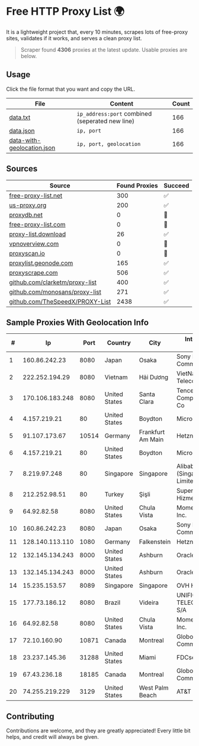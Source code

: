 
# Free HTTP Proxy List 🌍

It is a lightweight project that, every 10 minutes, scrapes lots of free-proxy sites, validates if it works, and serves a clean proxy list.


> Scraper found **4306** proxies at the latest update. Usable proxies are below.

## Usage

Click the file format that you want and copy the URL.


|File|Content|Count|
|----|-------|-----|
|[data.txt](https://raw.githubusercontent.com/themiralay/Proxy-List-World/master/data.txt)|`ip_address:port` combined (seperated new line)|166|
|[data.json](https://raw.githubusercontent.com/themiralay/Proxy-List-World/master/data.json)|`ip, port`|166|
|[data-with-geolocation.json](https://raw.githubusercontent.com/themiralay/Proxy-List-World/master/data-with-geolocation.json)|`ip, port, geolocation`|166|

## Sources

|Source|Found Proxies|Succeed|
|------|-------------|-------|
|[free-proxy-list.net](https://free-proxy-list.net)|300|✅|
|[us-proxy.org](https://www.us-proxy.org)|200|✅|
|[proxydb.net](http://proxydb.net)|0|🚫|
|[free-proxy-list.com](https://free-proxy-list.com/?page=&port=&type%5B%5D=http&type%5B%5D=https&up_time=0&search=Search)|0|🚫|
|[proxy-list.download](https://www.proxy-list.download/HTTP)|26|✅|
|[vpnoverview.com](https://vpnoverview.com/privacy/anonymous-browsing/free-proxy-servers)|0|🚫|
|[proxyscan.io](https://www.proxyscan.io)|0|🚫|
|[proxylist.geonode.com](https://proxylist.geonode.com/api/proxy-list?limit=300&page=1&sort_by=lastChecked&sort_type=desc&protocols=http,https)|165|✅|
|[proxyscrape.com](https://api.proxyscrape.com/v2/?request=displayproxies&protocol=http&timeout=10000&country=all&ssl=all&anonymity=all)|506|✅|
|[github.com/clarketm/proxy-list](https://raw.githubusercontent.com/clarketm/proxy-list/master/proxy-list-raw.txt)|400|✅|
|[github.com/monosans/proxy-list](https://raw.githubusercontent.com/monosans/proxy-list/main/proxies/http.txt)|271|✅|
|[github.com/TheSpeedX/PROXY-List](https://raw.githubusercontent.com/TheSpeedX/PROXY-List/master/http.txt)|2438|✅|


## Sample Proxies With Geolocation Info

|#|Ip|Port|Country|City|Internet Service Provider|
|-|--|----|-------|----|-------------------------|
|1|160.86.242.23|8080|Japan|Osaka|Sony Network Communications Inc|
|2|222.252.194.29|8080|Vietnam|Hải Dương|VietNam Post and Telecom Corporation|
|3|170.106.183.248|8080|United States|Santa Clara|Tencent Cloud Computing (Beijing) Co|
|4|4.157.219.21|80|United States|Boydton|Microsoft Corporation|
|5|91.107.173.67|10514|Germany|Frankfurt Am Main|Hetzner Online AG|
|6|4.157.219.21|80|United States|Boydton|Microsoft Corporation|
|7|8.219.97.248|80|Singapore|Singapore|Alibaba Cloud (Singapore) Private Limited|
|8|212.252.98.51|80|Turkey|Şişli|Superonline Iletisim Hizmetleri A.S.|
|9|64.92.82.58|8080|United States|Chula Vista|Momentum Telecom, Inc.|
|10|160.86.242.23|8080|Japan|Osaka|Sony Network Communications Inc|
|11|128.140.113.110|1080|Germany|Falkenstein|Hetzner Online GmbH|
|12|132.145.134.243|8000|United States|Ashburn|Oracle Corporation|
|13|132.145.134.243|8000|United States|Ashburn|Oracle Corporation|
|14|15.235.153.57|8089|Singapore|Singapore|OVH Hosting|
|15|177.73.186.12|8080|Brazil|Videira|UNIFIQUE TELECOMUNICACOES S/A|
|16|64.92.82.58|8080|United States|Chula Vista|Momentum Telecom, Inc.|
|17|72.10.160.90|10871|Canada|Montreal|GloboTech Communications|
|18|23.237.145.36|31288|United States|Miami|FDCservers.net|
|19|67.43.236.18|18185|Canada|Montreal|GloboTech Communications|
|20|74.255.219.229|3129|United States|West Palm Beach|AT&T Corp.|



## Contributing

Contributions are welcome, and they are greatly appreciated! Every
little bit helps, and credit will always be given.

